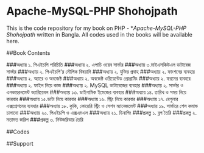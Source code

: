 Apache-MySQL-PHP Shohojpath
==========================

This is the code repository for my book on PHP - **Apache-MySQL-PHP Shohojpath* written in Bangla. All codes used in the books will be available here.

##Book Contents

###অধ‍্যায় ১. পিএইচপি পরিচিতি
###অধ‍্যায় ২. এপাচি ওয়েব সার্ভার
###অধ‍্যায় ৩.মাইএসকিউএল ডাটাবেজ সার্ভার
###অধ‍্যায় ২. পিএইচপি'র মৌলিক বিষয়াদি
###অধ‍্যায় ২. যুক্তির প্রবাহ
###অধ‍্যায় ২. ফাংশনের ব্যবহার
###অধ‍্যায় ২. অ্যারে ও অবজেক্ট
###অধ‍্যায় ২. অবজেক্ট ওরিয়েন্টেড প্রোগ্রামিং
###অধ‍্যায় ২. ফরমের ব্যবহার 
###অধ‍্যায় ২. ফাইল নিয়ে কাজ
###অধ‍্যায় ২. MySQL ডাটাবেজের ব্যবহার
###অধ‍্যায় ২. সার্ভার ও এনভায়রনমেন্ট ভ্যারিয়েবল
###অধ‍্যায় ১৩. ডাইনামিক ইমেজের ব্যবহার
###অধ‍্যায় ১৪. তারিখ ও সময় নিয়ে কারবার
###অধ‍্যায় ১৫.ডাটা নিয়ে কারবার
###অধ‍্যায় ১৬. স্ট্রিং নিয়ে কারবার
###অধ‍্যায় ১৭. রেগুলার এক্সপ্রেশনের ব্যবহার
###অধ‍্যায় ১৮. কুকি, কোয়েরি স্ট্রিং ও সেশন ম্যানেজমেন্ট
###অধ‍্যায় ১৯. সার্ভারে শেল কমান্ড চালানো
###অধ‍্যায় ২০. পিএইচপি ও এক্সএমএল
###অধ‍্যায় ২১. ডিবাগিং
###প্রকল্প ১. ব্লগ তৈরি
###প্রকল্প ২. মতামত জরিপ
###প্রকল্প ৩. নিউজরিডার তৈরি





##Codes



##Support


